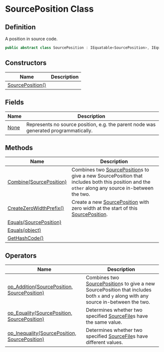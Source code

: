 # SourcePosition Class
## Definition

A position in source code.

```c#
public abstract class SourcePosition : IEquatable<SourcePosition>, IEqualityOperators<SourcePosition, SourcePosition, Boolean>
```

## Constructors

| Name | Description |
| ---- | ----------- |
| [SourcePosition()](MrKWatkins.Ast.Position.SourcePosition.-ctor.md) |  |

## Fields

| Name | Description |
| ---- | ----------- |
| [None](MrKWatkins.Ast.Position.SourcePosition.None.md) | Represents no source position, e.g. the parent node was generated programmatically. |

## Methods

| Name | Description |
| ---- | ----------- |
| [Combine(SourcePosition)](MrKWatkins.Ast.Position.SourcePosition.Combine.md) | Combines two [SourcePosition](MrKWatkins.Ast.Position.SourcePosition.md)s to give a new SourcePosition that includes both this position and the `other` along any source in-between the two. |
| [CreateZeroWidthPrefix()](MrKWatkins.Ast.Position.SourcePosition.CreateZeroWidthPrefix.md) | Create a new [SourcePosition](MrKWatkins.Ast.Position.SourcePosition.md) with zero width at the start of this [SourcePosition](MrKWatkins.Ast.Position.SourcePosition.md). |
| [Equals(SourcePosition)](MrKWatkins.Ast.Position.SourcePosition.Equals.md#mrkwatkins-ast-position-sourceposition-equals(mrkwatkins-ast-position-sourceposition)) |  |
| [Equals(object)](MrKWatkins.Ast.Position.SourcePosition.Equals.md#mrkwatkins-ast-position-sourceposition-equals(system-object)) |  |
| [GetHashCode()](MrKWatkins.Ast.Position.SourcePosition.GetHashCode.md) |  |

## Operators

| Name | Description |
| ---- | ----------- |
| [op_Addition(SourcePosition, SourcePosition)](MrKWatkins.Ast.Position.SourcePosition.op_Addition.md) | Combines two [SourcePosition](MrKWatkins.Ast.Position.SourcePosition.md)s to give a new SourcePosition that includes both `x` and `y` along with any source in-between the two. |
| [op_Equality(SourcePosition, SourcePosition)](MrKWatkins.Ast.Position.SourcePosition.op_Equality.md) | Determines whether two specified [SourceFile](MrKWatkins.Ast.Position.SourceFile.md)s have the same value. |
| [op_Inequality(SourcePosition, SourcePosition)](MrKWatkins.Ast.Position.SourcePosition.op_Inequality.md) | Determines whether two specified [SourceFile](MrKWatkins.Ast.Position.SourceFile.md)s have different values. |

